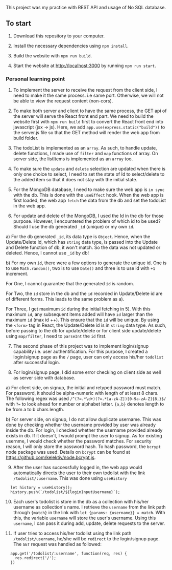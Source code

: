 This project was my practice with REST API and usage of No SQL database.

## To start

1) Download this repository to your computer.

2) Install the necessary dependencies using `npm install`.

3) Build the website with `npm run build`.

4) Start the website at [http://localhost:3000](http://localhost:3000) by running `npm run start`.

### Personal learning point

1) To implement the server to receive the request from the client side, I need to make it the same process. i.e same port. Otherwise, we will not be able to view the request content (non-cors).

2) To make both server and client to have the same process, the GET api of the server will serve the React front end part. We need to build the website first with `npm run build` first to convert the React front end into javascript  (jsx -> js). Here, we add `app.use(express.static("build"))` to the server.js file so that the GET method will render the web app from build folder.

3) The todoList is implemented as an `array`. As such, to handle update, delete functions, I made use of `filter` and `map` functions of array. On server side, the listItems is implemented as an `array` too.

4) To make sure the `update` and `delete` selection are updated when there is only one choice to select, I need to set the state of Id to select/delete to the added item so that it does not stay with the initial state.

5) For the MongoDB database, I need to make sure the web app is `in sync` with the db. This is done with the `useEffect` hook. When the web app is first loaded, the web app `fetch` the data from the db and set the todoList in the web app.

6) For update and delete of the MongoDB, I used the Id in the db for those purpose. However, I encountered the problem of which id to be used? Should I use the db generated `_id` (unique) or my own `id`.
  
  a) For the db generated `_id`, its data type is `Object`. Hence, when the Update/Delete Id, which has `string` data type, is passed into the Update and Delete function of db, it won't match. So the data was not updated or deleted. Hence, I cannot use `_id` by db!
  
  b) For my own `id`, there were a few options to generate the unique id. One is to use `Math.random()`, two is to use `Date()` and three is to use id with `+1` increment.
  
  For One, I cannot guarantee that the generated `id` is random.
  
  For Two, the `id` store in the db and the `id` recorded in Update/Delete id are of different forms. This leads to the same problem as a).
  
  For Three, I get maximum `id` during the initial fetching in 5). With this maximum `id`, any subsequent items added will have `id` larger than the maximum `id` (max id ++). This ensure that the `id` will be unique. By using the `<form>` tag in React, the Update/Delete id is in `string` data type. As such, before passing to the db for update/delete or for client side update/delete using `map/filter`, I need to `parseInt` the `id` first.
  
7) The second phase of this project was to implement login/signup capability i.e. user authentification. For this purpose, I created a login/signup page as the `/` page, user can only access his/her `todolist` after successful login.

8) For login/signup page, I did some error checking on client side as well as server side with database.

a) For client side, on signup, the initial and retyped password must match. For password, it should be alpha-numeric with length of at least 8 chars. The following regex was used `/^(?=.*\d+)(?=.*[a-zA-Z])[0-9a-zA-Z]{8,}$/` with `?=` to look ahead for number or alphabet letter. `{a,b}` denotes length to be from a to b chars length.

b) For server side, on signup, I do not allow duplicate username. This was done by checking whether the username provided by user was already inside the db.
For login, I checked whether the username provided already exists in db. If it doesn't, I would prompt the user to signup. As for existing usernme, I would check whether the password matches. For security reason, I will only store the password hash. To hash password, the `bcrypt` node package was used. Details on `bcrypt` can be found at https://github.com/kelektiv/node.bcrypt.js.

9) After the user has successfully logged in, the web app would automatically directs the user to their own todolist with the link `/todolist/:username`. This was done using `useHistory`

```
  let history = useHistory();
  history.push(`/todolist/${loginInputUsername}`);  
```
10) Each user's todolist is store in the db as a collection with his/her username as collection's name. I retrieve the `username` from the link path through `{match}` in the link with `let {params: {username}} = match`. With this, the variable `username` will store the user's username. Using this `username`, I can pass it during add, update, delete requests to the server.

11) If user tries to access his/her todolist using the link path `/todolist/username`, he/she will be `redirect` to the login/signup page. The `GET` request was handled as followed: 
```
  app.get('/todolist/:username', function(req, res) {
    res.redirect('/');
  })
```
